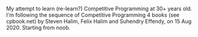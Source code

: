 My attempt to learn (re-learn?) Competitive Programming at 30+ years old.
I'm following the sequence of Competitive Programming 4 books (see cpbook.net) by Steven Halim, Felix Halim and Suhendry Effendy, on 15 Aug 2020.
Starting from noob.
